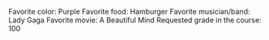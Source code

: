 Favorite color: Purple 
Favorite food: Hamburger
Favorite musician/band: Lady Gaga 
Favorite movie: A Beautiful Mind
Requested grade in the course: 100
